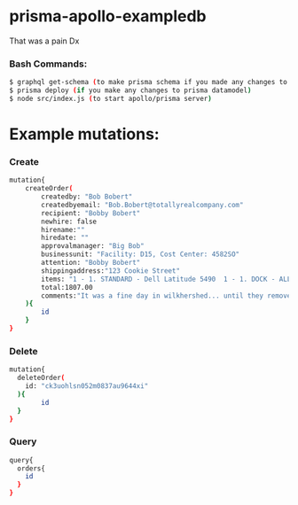 # prisma-apollo-exampledb
That was a pain Dx

### Bash Commands:
```sh
$ graphql get-schema (to make prisma schema if you made any changes to either schemas) 
$ prisma deploy (if you make any changes to prisma datamodel) 
$ node src/index.js (to start apollo/prisma server) 
```


# Example mutations: <br />
### Create
```sh
mutation{ 
	createOrder( 
		createdby: "Bob Bobert"
		createdbyemail: "Bob.Bobert@totallyrealcompany.com" 
		recipient: "Bobby Bobert" 
		newhire: false 
		hirename:"" 
		hiredate: "" 
		approvalmanager: "Big Bob" 
		businessunit: "Facility: D15, Cost Center: 4582SO" 
		attention: "Bobby Bobert" 
		shippingaddress:"123 Cookie Street" 
		items: "1 - 1. STANDARD - Dell Latitude 5490  1 - 1. DOCK - ALL LAPTOPS, 1 - 2. POWER - STANDARD & SERVICE Laptops,"
		total:1807.00 
		comments:"It was a fine day in wilkhershed... until they removed the port docks! We need more! also a laptop please :)" 
	){ 
		id 
	} 
} 
```
### Delete
```sh
mutation{
  deleteOrder(
  	id: "ck3uohlsn052m0837au9644xi"
  ){
    	id
  }
}
```
### Query
```sh
query{
  orders{
    id
  }
}
```

